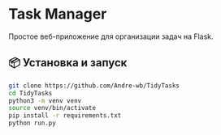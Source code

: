 # Task Manager

Простое веб-приложение для организации задач на Flask.

## 📦 Установка и запуск

```bash
git clone https://github.com/Andre-wb/TidyTasks
cd TidyTasks
python3 -m venv venv
source venv/bin/activate
pip install -r requirements.txt
python run.py